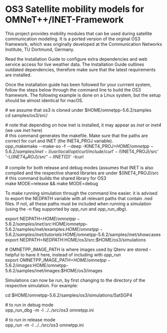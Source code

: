 # OS3 Satellite mobility models for OMNeT++/INET-Framework

This project provides mobility modules that can be used during satellite communication modeling. It is a ported version of the orginal OS3 framework, which was originally developed at the Communication Networks Institute, TU Dortmund, Germany.

Read the Installation Guide to configure extra dependencies and web service access for live weather data. The Installation Guide outlines outdated dependencies, therefore make sure that the latest requirements are installed.

Once the installation guide has been followed for your currrent system, follow the steps below through the command line to build the OS3 framework. The following example is done on a Linux system, but the setup should be almost identical for macOS.

\# we assume that os3 is cloned under $HOME/omnetpp-5.6.2/samples  
cd samples/os3/src/  
  
\# note that depending on how inet is installed, it may appear as _inet_ or _inet4_ (we use _inet_ here)  
\# this command generates the makefile. Make sure that the paths are correct for curl and INET (the INET4_PROJ variable).  
opp_makemake --make-so -f --deep -KINET4_PROJ=$HOME/omnetpp-5.6.2/samples/inet -I/usr/local/opt/curl/include/curl '-I$(INET4_PROJ)/src' '-L$(INET4_PROJ)/src' '-lINET$(D)' -lcurl  

\# compile for both release and debug modes (assumes that INET is also compiled and the respective shared libraries are under $(INET4_PROJ)/src  
\# this command builds the shared library for OS3  
make MODE=release && make MODE=debug  

To make running simulation through the command line easier. it is advised to export the NEDPATH variable with all relevant paths that contain .ned files. If not, all these paths must be included when running a simulation (using the -n flag supported by _opp_run_ and _opp_run_dbg_).  


export NEDPATH=$HOME/omnetpp-5.6.2/samples/inet/src:$HOME/omnetpp-5.6.2/samples/inet/examples:$HOME/omnetpp-5.6.2/samples/inet/tutorials:$HOME/omnetpp-5.6.2/samples/inet/showcases  
export NEDPATH=$NEDPATH:$HOME/os3/src:$HOME/os3/simulations  

\# OMNETPP_IMAGE_PATH is where images used by Qtenv are stored - helpful to have it here, instead of including with _opp_run_  
export OMNETPP_IMAGE_PATH=$HOME/omnetpp-5.6.2/images:$HOME/omnetpp-5.6.2/samples/inet/images:$HOME/os3/images  

Simulations can now be run, by first changing to the directory of the respective simulation. For example:  

cd $HOME/omnetpp-5.6.2/samples/os3/simulations/SatSGP4  

\# to run in debug mode  
opp_run_dbg -m -l ../../src/os3 omnetpp.ini  

\# to run in release mode  
opp_run -m -l ../../src/os3 omnetpp.ini  
